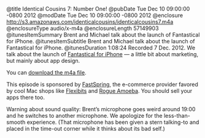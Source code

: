 @title Identical Cousins 7: Number One!
@pubDate Tue Dec 10 09:00:00 -0800 2012
@modDate Tue Dec 10 09:00:00 -0800 2012
@enclosure http://s3.amazonaws.com/identicalcousins/identicalcousins7.m4a
@enclosureType audio/x-m4a
@enclosureLength 57149903
@itunesItemSummary Brent and Michael talk about the launch of Fantastical for iPhone.
@itunesItemSubtitle Brent and Michael talk about the launch of Fantastical for iPhone.
@itunesDuration 1:08:24
Recorded 7 Dec. 2012. We talk about the launch of <a href="http://flexibits.com/fantastical-iphone">Fantastical for iPhone</a> — a little bit about marketing, but mainly about app design.

You can <a href="http://s3.amazonaws.com/identicalcousins/identicalcousins7.m4a">download the m4a file</a>.

This episode is sponsored by <a href="http://www.fastspring.com">FastSpring</a>, the e-commerce provider favored by cool Mac shops like <a href="http://flexibits.com">Flexibits</a> and <a href="http://rogueamoeba.com/">Rogue Amoeba</a>. You should sell your apps there too.

Warning about sound quality: Brent’s microphone goes weird around 19:00 and he switches to another microphone. We apologize for the less-than-smooth experience. (That microphone has been given a stern talking-to and placed in the time-out corner while it thinks about its bad self.)